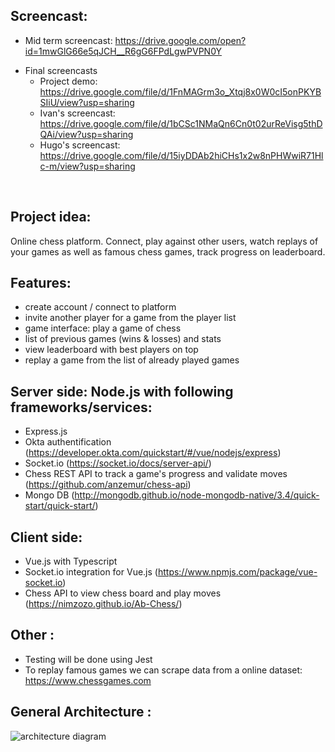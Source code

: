 ## Screencast:

- Mid term screencast: https://drive.google.com/open?id=1mwGlG66e5qJCH__R6gG6FPdLgwPVPN0Y

* Final screencasts
  * Project demo: https://drive.google.com/file/d/1FnMAGrm3o_Xtqj8x0W0cI5onPKYBSIiU/view?usp=sharing
  * Ivan's screencast: https://drive.google.com/file/d/1bCSc1NMaQn6Cn0t02urReVisg5thDQAi/view?usp=sharing
  * Hugo's screencast: https://drive.google.com/file/d/15iyDDAb2hiCHs1x2w8nPHWwiR71Hlc-m/view?usp=sharing

<p>&nbsp;</p>

## Project idea:

Online chess platform. Connect, play against other users, watch replays of your games as well as famous chess games, track progress on leaderboard.


## Features:

- create account / connect to platform
- invite another player for a game from the player list
- game interface: play a game of chess
- list of previous games (wins & losses) and stats
- view leaderboard with best players on top
- replay a game from the list of already played games


## Server side: Node.js with following frameworks/services:

- Express.js
- Okta authentification (https://developer.okta.com/quickstart/#/vue/nodejs/express)
- Socket.io (https://socket.io/docs/server-api/)
- Chess REST API to track a game's progress and validate moves (https://github.com/anzemur/chess-api)
- Mongo DB (http://mongodb.github.io/node-mongodb-native/3.4/quick-start/quick-start/)

## Client side:

- Vue.js with Typescript
- Socket.io integration for Vue.js (https://www.npmjs.com/package/vue-socket.io)
- Chess API to view chess board and play moves (https://nimzozo.github.io/Ab-Chess/)

## Other :

- Testing will be done using Jest
- To replay famous games we can scrape data from a online dataset: https://www.chessgames.com


## General Architecture :

![architecture diagram](https://i.ibb.co/SsnW5hP/Webchess-architecture.png)